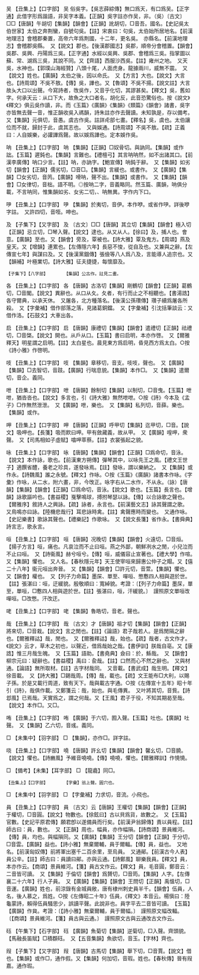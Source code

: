 <!-- { "loadSidebar": true } -->
吴	【丑集上】【口字部】	吴	俗吳字。【吳志薛綜傳】無口爲天，有口爲吴。【正字通】此借字形爲諧語，非吴字本義。【正韻】吳字註亦作吴，非。（吳）〔古文〕□□【唐韻】午胡切【集韻】【韻會】【正韻】訛胡切，□音吾。國名。【史記吳太伯世家】太伯之奔荆蠻，自號句吳。【註】宋衷曰：句吳，太伯始所居地名。【前漢地理志】會稽郡秦置，高帝六年爲荆國，十二年，更名吳。　亦縣名。【前漢地理志】會稽郡吳縣。　又【說文】郡也。【後漢郡國志】吳郡，順帝分會稽置。【韻會】吳郡、吳興、丹陽爲三吳。【正字通】水經以吳興、吳郡、會稽爲三吳。指掌圖以蘇、常、湖爲三吳，其說不同。又【齊語】西服沙西吳。【註】雍州之地。　又天吳，水神也。【郭璞山海經贊】八頭十尾，人面虎身。龍據兩川，威無不震。　又【說文】姓也。【廣韻】太伯之後，因以命氏。　又【方言】大也。【說文】大言也。【詩周頌】不吳不敖。【傳】吳，譁也。又【魯頌】不吳不揚。【說文註】大言故夨大口以出聲。今寫詩者，攺吳作，又音乎化切，其謬甚矣。【釋文】吳，舊如字。何承天云：从口下大，故魚之大口者名，胡化反，此音恐驚俗也。按《說文》《釋文》俱云吳作讀，非。而《玉篇》《廣韻》《集韻》《類篇》《韻會》諸書，吳字亦皆無去聲一音，惟正韻收吳入禡韻，詩朱註亦作去聲讀。未知孰是，存以備考。　又【集韻】元俱切，音愚。虞古作吳。註詳虍部七畫。【釋名】吳，虞也。太伯讓位而不就，歸封于此，虞其志也。　又與娛通。【詩周頌】不吳不敖。【疏】正義曰：人自娛樂，必讙譁爲聲。故以娛爲譁也。定本娛作吳。

呐	【丑集上】【口字部】	呐	【集韻】【正韻】□奴骨切。與訥同。【集韻】或作詘。【玉篇】遲鈍也。【集韻】言難也。【禮檀弓】其言呐呐然，如不出諸其口。【前漢李廣傳】呐口少言。【註】呐，亦訥字。【鮑宣傳】呐鈍于辭。　又【集韻】如劣切【韻會】【正韻】儒劣切，□音□。【集韻】言緩也。或書作。　又【廣韻】【集韻】□女劣切，音笍。【廣韻】嗗呐，聲不出。【集韻】或書作。　又【集韻】【韻會】□女律切，音柮。語不明。◎按呐二字，音義略同。然玉篇、廣韻，呐俱分載，不言呐同，惟集韻如劣、女劣二切，、呐無異。字作内下口。

吚	【丑集上】【口字部】	吚	【集韻】於夷切，音伊。本作咿。或省作吚。詳後咿字註。　又許四切，音咥。呻也。

及	【子集下】【又字部】	及	〔古文〕□□【唐韻】其立切【集韻】【韻會】極入切【正韻】忌立切，□琴入聲。【說文】逮也。从又从人。【徐曰】及，捕人也。會意。【廣韻】至也。又【韻會】旁及，覃被也。【詩大雅】覃及鬼方。【周頌】燕及皇天。又【增韻】連累也。【左傳隱六年】長惡不悛，從自及也。又兼與之辭。【左傳宣七年】與謀曰及。又【後漢黨錮傳】張儉等八人爲八及，言能導人追宗也。又【韻補】叶極業切。【詩大雅】征夫捷捷，每懷靡及。

	【子集下】【八字部】		【集韻】公古作。註見二畫。

各	【丑集上】【口字部】	各	【唐韻】古洛切【集韻】剛鶴切【韻會】【正韻】葛鶴切，□音閣。【說文】異辭也。从口从夂。夂者，有行而止之不相聽也。【書湯誥】各守爾典，以承天休。　又屠各，北方種落名。【後漢公孫瓚傳】瓚子續爲屠各所殺。　又【字彙補】借作部落之落，見諸葛銅鐺。　又【字彙補】引沈括筆談云：又借作洛。【石鼓文】大車出各。

启	【丑集上】【口字部】	启	【唐韻】康禮切【集韻】【韻會】遣禮切【正韻】祛禮切，□音棨。【說文】開也。从戶从口。【玉篇】書曰启明，本亦作啓。　又【爾雅釋天】明星謂之启明。【註】太白星也。晨見東方爲启明，昏見西方爲太白。○按《詩小雅》作啓明。

吱	【丑集上】【口字部】	吱	【集韻】章移切，音支。吱吱，聲也。　又【廣韻】【集韻】□去智切，音跂。【廣韻】行喘息貌。【集韻】本作□。　又【集韻】遣爾切，音企。義同。

呭	【丑集上】【口字部】	呭	【唐韻】餘制切【集韻】以制切，□音曳。【玉篇】呭呭，猶沓沓也。【說文】多言也，引《詩大雅》無然呭呭。○按《詩》今本及《孟子》□作無然泄泄。　又【廣韻】呭，樂也。　又【集韻】私列切，音薛。樂也。　【集韻】或作。

呷	【丑集上】【口字部】	呷	【唐韻】【正韻】呼甲切【集韻】迄甲切，□音。【說文】吸呷也。【長箋】吸而飮曰呷。甲有斂藏義，故从甲。　又【廣韻】喤呷，衆聲。　又【司馬相如子虛賦】噏呷萃蔡。【註】衣裳張起之貌。

咏	【丑集上】【口字部】	咏	【唐韻】【集韻】【韻會】【正韻】□爲命切，音泳。【說文】本作詠，歌也。【前漢東方朔傳】彈琴其中，以咏先王之風。【禮文王世子】適饌省醴，養老之珍具，遂發咏焉。【註】發咏，謂以樂納之。　又【集韻】或作永。【詩魏風】誰之永號。【釋文】作咏。○按《玉篇》《廣韻》諸書本作咏。《字彙》作咏，从二水，附六畫，非，今攺正。咏字右从二水作，不从永。（詠）【唐韻】【集韻】【韻會】【正韻】□爲命切，音泳。【說文】歌也。【玉篇】長言也。【增韻】詠歌謳吟也。【書益稷】戛擊鳴球，搏拊琴瑟以詠。【傳】以合詠歌之聲也。【爾雅序】敘詩人之興詠。【疏】詠者，永言也。【前漢藝文志】詠其聲謂之歌。　又鳥鳴亦曰詠。【陸機悲哉行】耳悲詠時禽。【註】禽聲應時而變也。　又通作咏。【史記樂書】歌詠其聲也。【禮樂記】作歌咏。　又【說文長箋】省作永。【書舜典】詩言志，歌永言。

咺	【丑集上】【口字部】	咺	【唐韻】况晚切【集韻】【韻會】火遠切，□音烜。【揚子方言】咺，痛也。凡哀泣而不止曰咺。燕之外鄙，朝鮮冽水之閒，小兒泣而不止曰咺。　又【詩衞風】赫兮咺兮。【傳】咺，威儀容止宣著也。【禮大學】作喧。　又【集韻】懼也。　又人名。【春秋隱元年】天王使宰咺來歸惠公仲子之賵。又【僖二十八年】衞元咺出奔晉。　又【集韻】【韻會】□許元切，音萱。【集韻】懼也。　又【韻會】權也。　又【列子力命篇】墨杘、單至、嘽咺、憋懯四人相與遊於世。【註】張湛曰：咺，迂緩貌。殷敬順曰：寬綽貌。考證：〔【列子力命篇】墨杘，單至，單咺，□懯四人相與遊於世。【註】張湛曰，咺，汗緩貌。〕　謹照原文單咺改嘽咺。□改憋。汗改迂。 

咾	【丑集上】【口字部】	咾	【集韻】魯皓切，音老。聲也。

哉	【丑集上】【口字部】	哉	〔古文〕才【唐韻】祖才切【集韻】【韻會】【正韻】將來切，□音栽。【說文】言之閒也。【註】《論語》君子哉若人。是爲閒隔之辭也。【爾雅釋詁】哉，閒也。　又【爾雅釋詁】哉，始也。【疏】哉者，古文作才。《說文》云才，草木之初也，以聲近，借爲哉始之哉。【書伊訓】朕哉自亳。又【康誥】惟三月哉生魄。　又【玉篇】語助。【書堯典】僉曰：於，鯀哉。　又【韻會】柳宗元曰：疑辭也。【書益稷】禹曰：兪哉。【註】口然而心不然之辭也。　又與材通。【論語】無所取材。【註】古字材哉同。　又音載。【書武成】哉生明。【釋文】徐音載。　又【詩大雅】□錫哉周。【傳】哉，載也。【疏】文王能布□大利，以賜子孫。於是又載行周道，致有天下。哉與載古字通。○按《左傳宣十五年》昭十年引《詩》，哉俱作載。又鄭箋云：哉，始也。與毛傳異。　又叶將其切，音貲。【詩邶風】已焉哉。天實爲之，謂之何哉。又【王風】君子于役，不知其期曷至哉。　【說文】本作□。又□。

哊	【丑集上】【口字部】	哊	【廣韻】于六切，囿入聲。【玉篇】吐也。【廣韻】吐聲。　又【集韻】乙六切，音彧。義同。

□	【未集中】【羽字部】	□	【集韻】，亦作□。詳字註。

哓	【丑集上】【口字部】	嘵	【唐韻】許幺切【集韻】【韻會】馨幺切，□音膮。【說文】懼也。【詩豳風】予維音嘵嘵。【傳】嘵嘵，懼也。【爾雅釋訓】作憢憢。

□	【備考】【未集】【耳字部】	□	【龍龕】同□。

	【丑集上】【囗字部】		【字彙】翁上聲。圓穴也。

□	【未集中】【羽字部】	□	【字彙補】力求切，音流。小飛也。

員	【丑集上】【口字部】	員	〔古文〕云【唐韻】王權切【集韻】【韻會】【正韻】于權切，□音圓。【說文】物數也。【徐鉉曰】古以貝爲貨，故數之。　又【玉篇】官數。【史記平原君傳】願君卽以遂備員而行矣。【前漢尹翁歸傳】責以員程。【註】師古曰：員，數也。　又【正韻】周也，幅員，亦作幅隕。【詩商頌】景員維河。【傳】員，均也。與幅隕同。又【廣韻】【集韻】王分切【韻會】【正韻】于分切，□音雲。【廣韻】益也。【詩小雅】無棄爾輔，員于爾輻。【傳】員，益也。　又地名。【前漢匈奴傳】前將軍出塞千二百余里，至烏員。　又通鄖。【前漢古今人表】員公辛。【註】師古曰：員讀曰鄖。亦與云通。【詩鄭風】聊樂我員。【釋文】員，本亦作云。【商頌】景員維河。【箋】員古文作云。【釋文】員，毛音圓，鄭音云：二音皆可讀。　又【集韻】于倫切【韻會】爲贇切，□音筠。【集韻】人字。【左傳襄二十六年】行人子員。　又【廣韻】【集韻】【韻會】王問切【正韻】禹慍切，□音運。【廣韻】姓也，前涼錄有金城員敞，唐有棣州刺史員半千。【韻會】伍員，人名，後人慕之，爲姓。○按《左傳昭二十年》伍員，《釋文》本音云。楊愼曰：陸龜蒙詩，賴得伍員騷思少，誤讀平聲。此說非也。員字平去二音皆可讀。　【玉篇】【廣韻】作貟。考證：〔【詩小雅】無棄爾輔，員于爾幅。〕　謹照原文幅改輻。 〔【商頌】景員維河。【箋】員古與云通。〕　謹照原文古與云通改古文作云。 

砡	【午集下】【石字部】	砡	【廣韻】魚菊切【集韻】逆菊切，□入聲。齊頭貌。【馬融長笛賦】□積頵砡。　又【五音集韻】魚欲切，音玉。【字林】齊也。

叚	【子集下】【又字部】	叚	【唐韻】古馬切【集韻】舉下切，□音賈。【說文】借也。【集韻】或作□，通作假。又【集韻】何加切，音瑕。姓也。【春秋傳】晉有叚嘉。通作瑕。

